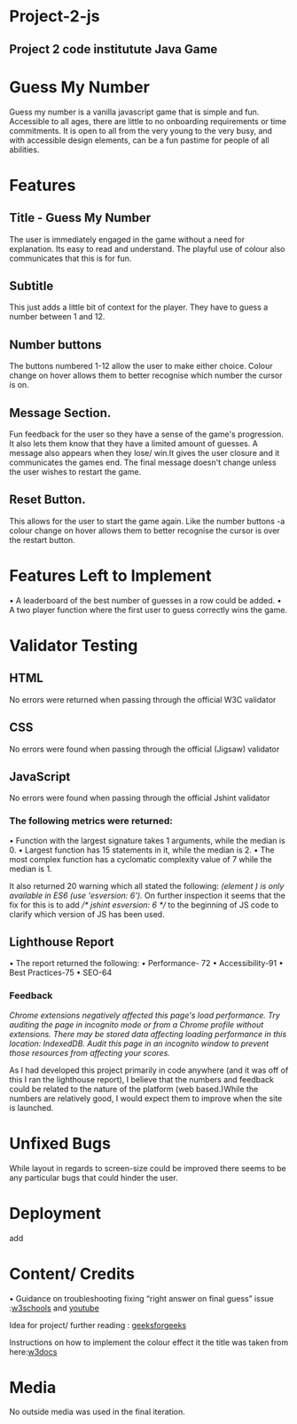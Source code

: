# Project-2-js
## Project 2 code institutute Java Game

# Guess My Number
Guess my number is a vanilla javascript game that is simple and fun. Accessible to all ages, there are little to no onboarding requirements or time commitments. It is open to all from the very young to the very busy, and with accessible design elements, can be a fun pastime for people of all abilities.

# Features

## Title - Guess My Number
The user is immediately engaged in the game without a need for explanation. Its easy to read and understand. The playful use of colour also communicates that this is for fun.

## Subtitle
This just adds a little bit of context for the player. They have to guess a number between 1 and 12.

## Number buttons 
The buttons numbered 1-12 allow the user to make either choice. Colour change on hover allows them to better recognise which number the cursor is on.

## Message Section.
Fun feedback for the user so they have a sense of the game's progression. It also lets them know that they have a limited amount of guesses. 
A message also appears when they lose/ win.It gives the user closure and it communicates the games end. The final message doesn't change unless the user wishes to restart the game.

## Reset Button. 
This allows for the user to start the game again. Like the number buttons -a colour change on hover allows them to better recognise the cursor is over the restart button.

# Features Left to Implement
• A leaderboard of the best number of guesses in a row could be added. 
• A two player function where the first user to guess correctly wins the game.



# Validator Testing

## HTML
No errors were returned when passing through the official W3C validator

## CSS
No errors were found when passing through the official (Jigsaw) validator

## JavaScript
No errors were found when passing through the official Jshint validator

### The following metrics were returned:
• Function with the largest signature takes 1 arguments, while the median is 0.
• Largest function has 15 statements in it, while the median is 2.
• The most complex function has a cyclomatic complexity value of 7 while the median is 1.

It also returned 20 warning which all stated the following: _(element ) is only available in ES6 (use 'esversion: 6')._
On further inspection it seems that the fix for this is to add _/* jshint esversion: 6 */_ to the beginning of JS code to clarify which version of JS has been used.

## Lighthouse Report
• The report returned the following:
• Performance- 72
• Accessibility-91
• Best Practices-75
• SEO-64
  
### Feedback
_Chrome extensions negatively affected this page's load performance. Try auditing the page in incognito mode or from a Chrome profile without extensions.
There may be stored data affecting loading performance in this location: IndexedDB. Audit this page in an incognito window to prevent those resources from affecting your scores._

As I had developed this project primarily in code anywhere (and it was off of this I ran the lighthouse report), I believe that the numbers and feedback could be related to the nature of the platform (web based.)While the numbers are relatively good, I would expect them to improve when the site is launched.

# Unfixed Bugs
While layout in regards to screen-size could be improved there seems to be any particular bugs that could hinder the user.

# Deployment
add

# Content/ Credits
• Guidance on troubleshooting fixing “right answer on final guess” issue :[w3schools](https://www.w3schools.com/js/js_if_else.asp)  and [youtube](https://www.youtube.com/watch?v=wT-1T7Ws5qY)


Idea for project/ further reading : [geeksforgeeks](https://www.geeksforgeeks.org/number-guessing-game-using-javascript/)


Instructions on how to implement the colour effect it the title was taken from here:[w3docs](https://www.w3docs.com/snippets/css/how-to-create-a-multicolor-text-in-html-and-css.html)

# Media
No outside media was used in the final iteration.

